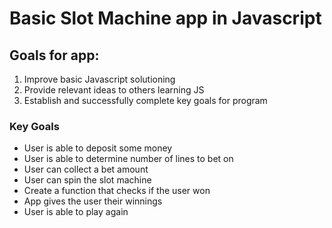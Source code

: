 # Basic Slot Machine app in Javascript
## Goals for app:
1) Improve basic Javascript solutioning
2) Provide relevant ideas to others learning JS
3) Establish and successfully complete key goals for program

### Key Goals 
- User is able to deposit some money
- User is able to determine number of lines to bet on
- User can collect a bet amount
- User can spin the slot machine
- Create a function that checks if the user won
- App gives the user their winnings
- User is able to play again